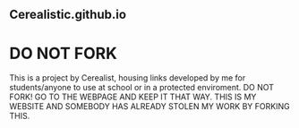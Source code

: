 ## Cerealistic.github.io
# DO NOT FORK
This is a project by Cerealist, housing links developed by me for students/anyone to use at school or in a protected enviroment.
DO NOT FORK! GO TO THE WEBPAGE AND KEEP IT THAT WAY. THIS IS MY WEBSITE AND SOMEBODY HAS ALREADY STOLEN MY WORK BY FORKING THIS.
